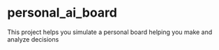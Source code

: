 # personal_ai_board
This project helps you simulate a personal board helping you make and analyze decisions
